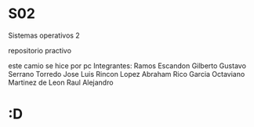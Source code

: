 # S02
Sistemas operativos 2

repositorio practivo

este camio se hice por pc 
Integrantes:
Ramos Escandon Gilberto Gustavo
Serrano Torredo Jose Luis
Rincon Lopez Abraham
Rico Garcia Octaviano
Martinez de Leon  Raul Alejandro

# :D
